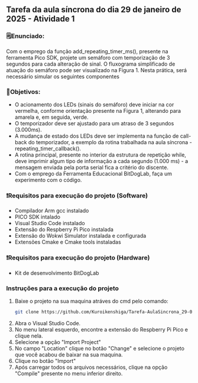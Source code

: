 ## Tarefa da aula síncrona do dia 29 de janeiro de 2025 - Atividade 1

### 🗒️Enunciado:
Com o emprego da função add_repeating_timer_ms(), presente na ferramenta Pico SDK, projete um semáforo com temporização de 3 segundos para cada alteração de sinal. O fluxograma simplificado de atuação do semáforo pode ser visualizado na Figura 1. Nesta prática, será necessário simular os seguintes componentes

### 📝Objetivos:
 - O acionamento dos LEDs (sinais do semáforo) deve iniciar na
cor vermelha, conforme orientação presente na Figura 1, alterando para amarela e, em seguida, verde.
 - O temporizador deve ser ajustado para um atraso de 3 segundos (3.000ms).
-  A mudança de estado dos LEDs deve ser implementa na função
de call-back do temporizador, a exemplo da rotina trabalhada na aula síncrona - repeating_timer_callback().
- A rotina principal, presente no interior da estrutura de
repetição while, deve imprimir algum tipo de informação a cada
segundo (1.000 ms) - a mensagem enviada pela porta serial fica
a critério do discente.
- Com o emprego da Ferramenta Educacional BitDogLab, faça um experimento com o código.

### ❗Requisitos para execução do projeto (Software)
- Compilador Arm gcc instalado
- PICO SDK intalado
- Visual Studio Code instalado
- Extensão do Respberry Pi Pico instalada
- Extensão do Wokwi Simulator instalada e configurada
- Extensões Cmake e Cmake tools instaladas 

### ❗Requisitos para execução do projeto (Hardware)
- Kit de desenvolvimento BitDogLab

### Instruções para a execução do projeto

1. Baixe o projeto na sua maquina atráves do cmd pelo comando: 
    ```bash 
    git clone https://github.com/Kuroikenshiga/Tarefa-AulaSincrona_29-01_A1.git
2. Abra o Visual Studio Code.
3. No menu lateral esquerdo, encontre a extensão do Respberry Pi Pico e clique nela.
4. Selecione a opção "Import Project"
5. No campo "Location" clique no botão "Change" e selecione o projeto que você acabou de baixar na sua maquina.
6. Clique no botão "Import"
7. Após carregar todos os arquivos necessários, clique na opção "Compile" presente no menu inferior direito.

